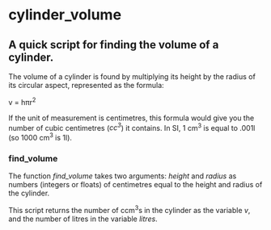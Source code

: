 cylinder_volume
===============

## A quick script for finding the volume of a cylinder.

The volume of a cylinder is found by multiplying its height by the radius of its circular aspect, represented as the formula:

v = hπr<sup>2</sup>

If the unit of measurement is centimetres, this formula would give you the number of cubic centimetres (*cc<sup>3</sup>*) it contains. In SI, 1 cm<sup>3</sup> is equal to .001l (so 1000 cm<sup>3</sup> is 1l).



### find_volume

The function *find_volume* takes two arguments: *height* and *radius* as numbers (integers or floats) of centimetres equal to the height and radius of the cylinder. 

This script returns the number of ccm<sup>3</sup>s in the cylinder as the variable *v*, and the number of litres in the variable *litres*.
